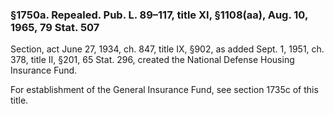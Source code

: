### §1750a. Repealed. Pub. L. 89–117, title XI, §1108(aa), Aug. 10, 1965, 79 Stat. 507 ###

Section, act June 27, 1934, ch. 847, title IX, §902, as added Sept. 1, 1951, ch. 378, title II, §201, 65 Stat. 296, created the National Defense Housing Insurance Fund.

For establishment of the General Insurance Fund, see section 1735c of this title.